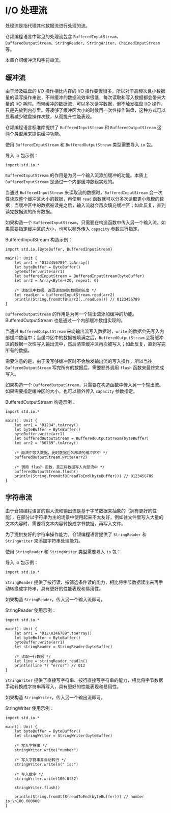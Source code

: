 # I/O 处理流

处理流是指代理其他数据流进行处理的流。

仓颉编程语言中常见的处理流包含 `BufferedInputStream`、`BufferedOutputStream`、`StringReader`、`StringWriter`、`ChainedInputStream` 等。

本章介绍缓冲流和字符串流。

## 缓冲流

由于涉及磁盘的 I/O 操作相比内存的 I/O 操作要慢很多，所以对于高频次且小数据量的读写操作来说，不带缓冲的数据流效率很低，每次读取和写入数据都会带来大量的 I/O 耗时。而带缓冲的数据流，可以多次读写数据，但不触发磁盘 I/O 操作，只是先放到内存里。等凑够了缓冲区大小的时候再一次性操作磁盘，这种方式可以显著减少磁盘操作次数，从而提升性能表现。

仓颉编程语言标准库提供了 `BufferedInputStream` 和 `BufferedOutputStream` 这两个类型用来提供缓冲功能。

使用 `BufferedInputStream` 和 `BufferedOutputStream` 类型需要导入 `io` 包。

导入 io 包示例：

<!-- run -->

```cangjie
import std.io.*
```

`BufferedInputStream` 的作用是为另一个输入流添加缓冲的功能。本质上 `BufferedInputStream` 是通过一个内部缓冲数组实现的。

当通过 `BufferedInputStream` 来读取流的数据时，`BufferedInputStream` 会一次性读取整个缓冲区大小的数据，再使用 `read` 函数就可以分多次读取更小规模的数据；当缓冲区中的数据被读完之后，输入流就会再次填充缓冲区；如此反复，直到读完数据流的所有数据。

如果构造一个 `BufferedInputStream`，只需要在构造函数中传入另一个输入流。如果需要指定缓冲区的大小，也可以额外传入 `capacity` 参数进行指定。

BufferedInputStream 构造示例：

<!-- run -->

```cangjie
import std.io.{ByteBuffer, BufferedInputStream}

main(): Unit {
    let arr1 = "0123456789".toArray()
    let byteBuffer = ByteBuffer()
    byteBuffer.write(arr1)
    let bufferedInputStream = BufferedInputStream(byteBuffer)
    let arr2 = Array<Byte>(20, repeat: 0)

    /* 读取流中数据，返回读取到的数据的长度 */
    let readLen = bufferedInputStream.read(arr2)
    println(String.fromUtf8(arr2[..readLen])) // 0123456789
}
```

`BufferedOutputStream` 的作用是为另一个输出流添加缓冲的功能。BufferedOutputStream 也是通过一个内部缓冲数组实现的。

当通过 `BufferedOutputStream` 来向输出流写入数据时，`write` 的数据会先写入内部缓冲数组中；当缓冲区中的数据被填满之后，`BufferedOutputStream` 会将缓冲区的数据一次性写入输出流中，然后清空缓冲区再次被写入；如此反复，直到写完所有的数据。

需要注意的是，由于没写够缓冲区时不会触发输出流的写入操作，所以当往 `BufferedOutputStream` 写完所有的数据后，需要额外调用 `flush` 函数来最终完成写入。

如果构造一个 `BufferedOutputStream`，只需要在构造函数中传入另一个输出流。如果需要指定缓冲区的大小，也可以额外传入 `capacity` 参数指定。

BufferedOutputStream 构造示例：

<!-- run -->

```cangjie
import std.io.*

main(): Unit {
    let arr1 = "01234".toArray()
    let byteBuffer = ByteBuffer()
    byteBuffer.write(arr1)
    let bufferedOutputStream = BufferedOutputStream(byteBuffer)
    let arr2 = "56789".toArray()

    /* 向流中写入数据，此时数据在外部流的缓冲区中 */
    bufferedOutputStream.write(arr2)

    /* 调用 flush 函数，真正将数据写入内部流中 */
    bufferedOutputStream.flush()
    println(String.fromUtf8(readToEnd(byteBuffer))) // 0123456789
}
```

## 字符串流

由于仓颉编程语言的输入流和输出流是基于字节数据来抽象的（拥有更好的性能），在部分以字符串为主的场景中使用起来不太友好，例如往文件里写入大量的文本内容时，需要将文本内容转换成字节数据，再写入文件。

为了提供友好的字符串操作能力，仓颉编程语言提供了 `StringReader` 和 `StringWriter` 来添加字符串处理能力。

使用 `StringReader` 和 `StringWriter` 类型需要导入 `io` 包：

导入 io 包示例：

<!-- run -->

```cangjie
import std.io.*
```

`StringReader` 提供了按行读、按筛选条件读的能力，相比将字节数据读出来再手动转换成字符串，具有更好的性能表现和易用性。

如果构造 `StringReader`，传入另一个输入流即可。

StringReader 使用示例：

<!-- run -->

```cangjie
import std.io.*

main(): Unit {
    let arr1 = "012\n346789".toArray()
    let byteBuffer = ByteBuffer()
    byteBuffer.write(arr1)
    let stringReader = StringReader(byteBuffer)

    /* 读取一行数据 */
    let line = stringReader.readln()
    println(line ?? "error") // 012
}
```

`StringWriter` 提供了直接写字符串、按行直接写字符串的能力，相比将字节数据手动转换成字符串再写入，具有更好的性能表现和易用性。

如果构造 `StringWriter`，传入另一个输出流即可。

StringWriter 使用示例：

<!-- run -->

```cangjie
import std.io.*

main(): Unit {
    let byteBuffer = ByteBuffer()
    let stringWriter = StringWriter(byteBuffer)

    /* 写入字符串 */
    stringWriter.write("number")

    /* 写入字符串并自动转行 */
    stringWriter.writeln(" is:")

    /* 写入数字 */
    stringWriter.write(100.0f32)

    stringWriter.flush()

    println(String.fromUtf8(readToEnd(byteBuffer))) // number is:\n100.000000
}
```
